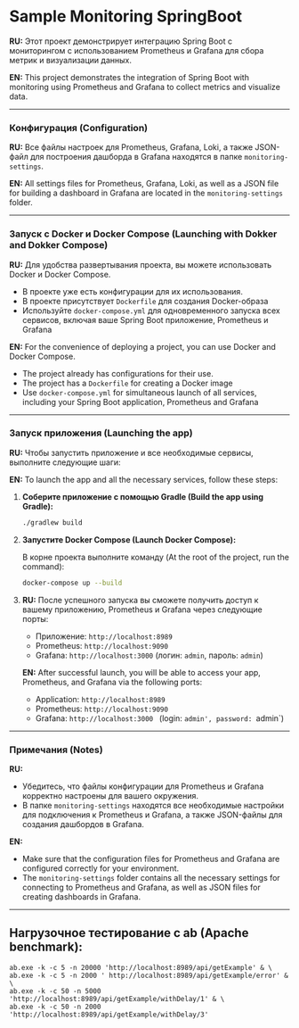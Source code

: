 # Sample Monitoring SpringBoot

**RU:** Этот проект демонстрирует интеграцию Spring Boot с мониторингом с использованием Prometheus и Grafana для сбора метрик и визуализации данных.

**EN:** This project demonstrates the integration of Spring Boot with monitoring using Prometheus and Grafana to collect metrics and visualize data.

---

### Конфигурация (Configuration)

**RU:** Все файлы настроек для Prometheus, Grafana, Loki, а также JSON-файл для построения дашборда в Grafana находятся в папке `monitoring-settings`.

**EN:** All settings files for Prometheus, Grafana, Loki, as well as a JSON file for building a dashboard in Grafana are located in the `monitoring-settings` folder.

---

### Запуск с Docker и Docker Compose (Launching with Dokker and Dokker Compose)

**RU:** Для удобства развертывания проекта, вы можете использовать Docker и Docker Compose. 
- В проекте уже есть конфигурации для их использования.
- В проекте присутствует `Dockerfile` для создания Docker-образа
- Используйте `docker-compose.yml` для одновременного запуска всех сервисов, включая ваше Spring Boot приложение, Prometheus и Grafana

**EN:** For the convenience of deploying a project, you can use Docker and Docker Compose.
- The project already has configurations for their use.
- The project has a `Dockerfile` for creating a Docker image
- Use `docker-compose.yml` for simultaneous launch of all services, including your Spring Boot application, Prometheus and Grafana

---

### Запуск приложения (Launching the app)

**RU:** Чтобы запустить приложение и все необходимые сервисы, выполните следующие шаги:

**EN:** To launch the app and all the necessary services, follow these steps:

1. **Соберите приложение с помощью Gradle (Build the app using Gradle):** 
    ```bash
    ./gradlew build
    ```

2. **Запустите Docker Compose (Launch Docker Compose):**
   
   В корне проекта выполните команду (At the root of the project, run the command):
    ```bash
    docker-compose up --build
    ```

3. **RU:** После успешного запуска вы сможете получить доступ к вашему приложению, Prometheus и Grafana через следующие порты:
    - Приложение: `http://localhost:8989`
    - Prometheus: `http://localhost:9090`
    - Grafana: `http://localhost:3000` (логин: `admin`, пароль: `admin`)

   **EN:** After successful launch, you will be able to access your app, Prometheus, and Grafana via the following ports:
    - Application: `http://localhost:8989 `
    - Prometheus: `http://localhost:9090 `
    - Grafana: `http://localhost:3000 ` (login: `admin', password: `admin`)

---

### Примечания (Notes)

**RU:**
- Убедитесь, что файлы конфигурации для Prometheus и Grafana корректно настроены для вашего окружения.
- В папке `monitoring-settings` находятся все необходимые настройки для подключения к Prometheus и Grafana, а также JSON-файлы для создания дашбордов в Grafana.

**EN:**
- Make sure that the configuration files for Prometheus and Grafana are configured correctly for your environment.
- The `monitoring-settings` folder contains all the necessary settings for connecting to Prometheus and Grafana, as well as JSON files for creating dashboards in Grafana.

---

## Нагрузочное тестирование с ab (Apache benchmark):

```
ab.exe -k -c 5 -n 20000 'http://localhost:8989/api/getExample' & \
ab.exe -k -c 5 -n 2000 ' http://localhost:8989/api/getExample/error' & \
ab.exe -k -c 50 -n 5000 'http://localhost:8989/api/getExample/withDelay/1' & \
ab.exe -k -c 50 -n 2000 'http://localhost:8989/api/getExample/withDelay/3'
```